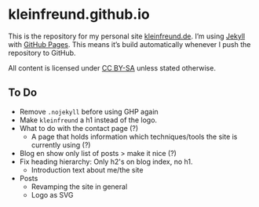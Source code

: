 # kleinfreund.github.io

This is the repository for my personal site [kleinfreund.de](http://kleinfreund.de). I’m using [Jekyll](http://jekyllrb.com) with [GitHub Pages](https://pages.github.com). This means it’s build automatically whenever I push the repository to GitHub.

All content is licensed under [CC BY-SA](http://creativecommons.org/licenses/by-sa/3.0) unless stated otherwise.

## To Do

- Remove `.nojekyll` before using GHP again
- Make `kleinfreund` a h1 instead of the logo.
- What to do with the contact page (?)
  - A page that holds information which techniques/tools the site is currently using (?)
- Blog en show only list of posts > make it nice (?)
- Fix heading hierarchy: Only h2's on blog index, no h1.
  - Introduction text about me/the site
- Posts
  - Revamping the site in general
  - Logo as SVG
